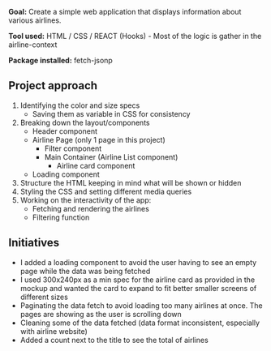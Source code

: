 **Goal:** Create a simple web application that displays information about various
airlines.

**Tool used:** HTML / CSS / REACT (Hooks) - Most of the logic is gather in the airline-context

**Package installed:** fetch-jsonp

## Project approach

1. Identifying the color and size specs
   - Saving them as variable in CSS for consistency
2. Breaking down the layout/components
   - Header component
   - Airline Page (only 1 page in this project)
     - Filter component
     - Main Container (Airline List component)
       - Airline card component
   - Loading component
3. Structure the HTML keeping in mind what will be shown or hidden
4. Styling the CSS and setting different media queries
5. Working on the interactivity of the app:
   - Fetching and rendering the airlines
   - Filtering function

## Initiatives

- I added a loading component to avoid the user having to see an empty page while the data was being fetched
- I used 300x240px as a min spec for the airline card as provided in the mockup and wanted the card to expand to fit better smaller screens of different sizes
- Paginating the data fetch to avoid loading too many airlines at once. The pages are showing as the user is scrolling down
- Cleaning some of the data fetched (data format inconsistent, especially with airline website)
- Added a count next to the title to see the total of airlines
